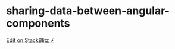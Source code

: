 # sharing-data-between-angular-components

[Edit on StackBlitz ⚡️](https://stackblitz.com/edit/sharing-data-between-angular-components)